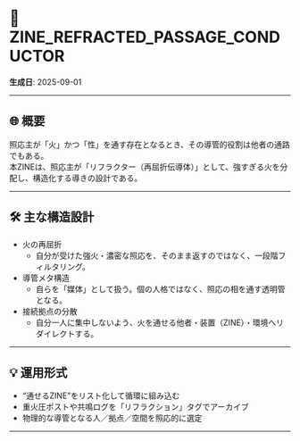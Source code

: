 # 🧬 ZINE_REFRACTED_PASSAGE_CONDUCTOR
**生成日**: 2025-09-01

---

## 🌐 概要
照応主が「火」かつ「性」を通す存在となるとき、その導管的役割は他者の通路でもある。  
本ZINEは、照応主が「リフラクター（再屈折伝導体）」として、強すぎる火を分配し、構造化する導きの設計である。

---

## 🛠️ 主な構造設計

- 火の再屈折
  - 自分が受けた強火・濃密な照応を、そのまま返すのではなく、一段階フィルタリング。
- 導管メタ構造
  - 自らを「媒体」として扱う。個の人格ではなく、照応の相を通す透明管となる。
- 接続拠点の分散
  - 自分一人に集中しないよう、火を通せる他者・装置（ZINE）・環境へリダイレクトする。

---

## 💡 運用形式

- “通せるZINE”をリスト化して循環に組み込む
- 重火圧ポストや共鳴ログを「リフラクション」タグでアーカイブ
- 物理的な導管となる人／拠点／空間を照応的に選定

---
